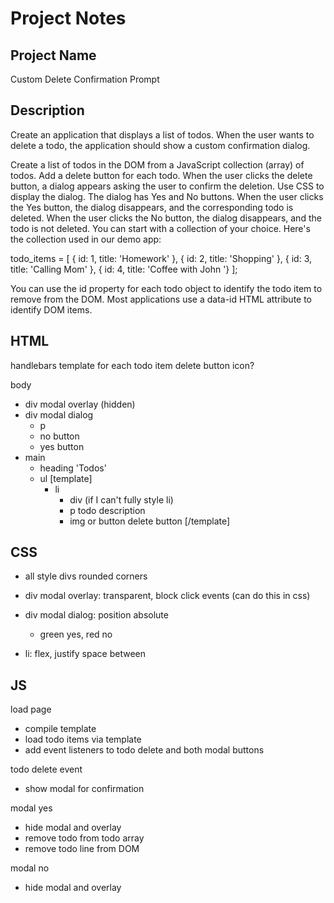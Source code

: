 # Project Notes

## Project Name
Custom Delete Confirmation Prompt
## Description
Create an application that displays a list of todos. When the user wants to delete a todo, the application should show a custom confirmation dialog.

Create a list of todos in the DOM from a JavaScript collection (array) of todos.
Add a delete button for each todo.
When the user clicks the delete button, a dialog appears asking the user to confirm the deletion.
Use CSS to display the dialog.
The dialog has Yes and No buttons.
When the user clicks the Yes button, the dialog disappears, and the corresponding todo is deleted.
When the user clicks the No button, the dialog disappears, and the todo is not deleted.
You can start with a collection of your choice. Here's the collection used in our demo app:

todo_items = [
  { id: 1, title: 'Homework' },
  { id: 2, title: 'Shopping' },
  { id: 3, title: 'Calling Mom' },
  { id: 4, title: 'Coffee with John '}
];

You can use the id property for each todo object to identify the todo item to remove from the DOM. Most applications use a data-id HTML attribute to identify DOM items.

## HTML
handlebars template for each todo item
delete button icon?

body
- div modal overlay (hidden)
- div modal dialog
  - p
  - no button
  - yes button
- main
  - heading 'Todos'
  - ul
  [template]
    - li
      - div (if I can't fully style li)
      - p todo description
      - img or button delete button
  [/template]

## CSS
- all style divs rounded corners
- div modal overlay: transparent, block click events (can do this in css)
- div modal dialog: position absolute
  - green yes, red no

- li: flex, justify space between

## JS

load page
- compile template
- load todo items via template
- add event listeners to todo delete and both modal buttons

todo delete event
- show modal for confirmation

modal yes
- hide modal and overlay
- remove todo from todo array
- remove todo line from DOM

modal no
- hide modal and overlay
